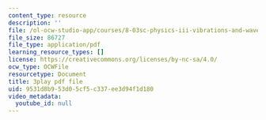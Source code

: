 ```yaml
---
content_type: resource
description: ''
file: /ol-ocw-studio-app/courses/8-03sc-physics-iii-vibrations-and-waves-fall-2016/9531d8b953d05cf5c337ee3d94f1d180_Ahv7Akj2xs4.pdf
file_size: 86727
file_type: application/pdf
learning_resource_types: []
license: https://creativecommons.org/licenses/by-nc-sa/4.0/
ocw_type: OCWFile
resourcetype: Document
title: 3play pdf file
uid: 9531d8b9-53d0-5cf5-c337-ee3d94f1d180
video_metadata:
  youtube_id: null
---
```

